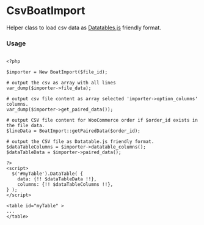 # CsvBoatImport
Helper class to load csv data as [Datatables.js](https://datatables.net/) friendly format. 

### Usage

```

<?php

$importer = New BoatImport($file_id);

# output the csv as array with all lines
var_dump($importer->file_data);

# output csv file content as array selected 'importer->option_columns'  columns.
var_dump($importer->get_paired_data());

# output CSV file content for WooCommerce order if $order_id exists in the file data.
$lineData = BoatImport::getPairedData($order_id);

# output the CSV file as Datatable.js friendly format.
$dataTableColumns = $importer->datatable_columns();
$dataTableData = $importer->paired_data();

?>
<script> 
  $('#myTable').DataTable( {
    data: {!! $dataTableData !!},
    columns: {!! $dataTableColumns !!},
} );
</script>

<table id="myTable" >
...
</table>
```
